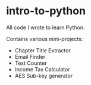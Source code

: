 # intro-to-python
All code I wrote to learn Python.


Contains various mini-projects:
 - Chapter Title Extractor
 - Email Finder
 - Text Counter
 - Income Tax Calculator
 - AES Sub-key generator
